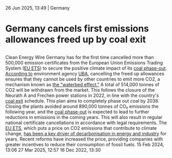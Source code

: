 26 Jun 2025, 13:49
| 
Germany
# Germany cancels first emissions allowances freed up by coal exit
## 
Clean Energy Wire
Germany has for the first time cancelled more than 500,000 emission certificates from the European Union Emissions Trading System ([EU ETS](https://www.cleanenergywire.org/glossary/letter_e#eu_ets)) to secure the positive climate impact of its [coal phase-out](https://www.cleanenergywire.org/glossary/letter_c#coal_phase-out). [According to](https://www.umweltbundesamt.de/presse/pressemitteilungen/deutschland-loescht-ueber-500000) environment agency [UBA](https://www.cleanenergywire.org/experts/uba-federal-environment-agency), cancelling the freed up allowances ensures that they cannot be used by other countries to emit more CO2, a mechanism known as [the "waterbed effect."](https://www.cleanenergywire.org/news/waterbed-effect-threatens-coal-exits-climate-impact-govt-shuns-deleting-allowances-media) A total of 514,000 tonnes of CO2 will be withdrawn from the market.
This follows the closure of the Neurath A and Frechen power stations in 2022, in line with the country's [coal exit](https://www.cleanenergywire.org/glossary/letter_c#coal_exit) schedule. This plan aims to completely phase out coal by 2038. Closing the plants avoided around 890,000 tonnes of CO₂ emissions the following year, and the [coal phase-out](https://www.cleanenergywire.org/glossary/letter_c#coal_phase-out) is expected to lead to further reductions in emissions in the coming years. This will also result in regular national certificate cancellations in accordance with legal requirements.
The [EU ETS](https://www.cleanenergywire.org/glossary/letter_e#eu_ets), which puts a price on CO2 emissions that contribute to climate change, [has been a key driver of decarbonisation in energy and industry](https://www.cleanenergywire.org/factsheets/understanding-european-unions-emissions-trading-system) for years. Recent reforms have increased the price, providing companies with greater incentives to reduce their consumption of fossil fuels.
15 Feb 2024, 13:06
27 Mar 2025, 12:57
16 Dec 2022, 13:30